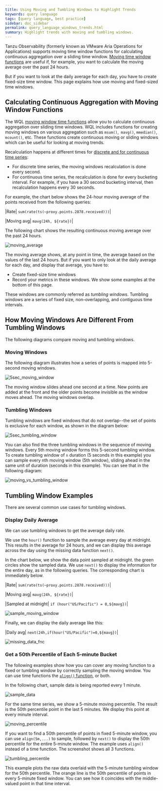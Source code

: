 ```yaml
---
title: Using Moving and Tumbling Windows to Highlight Trends
keywords: query language
tags: [query language, best practice]
sidebar: doc_sidebar
permalink: query_language_windows_trends.html
summary: Highlight trends with moving and tumbling windows.
---
```


Tanzu Observability (formerly known as VMware Aria Operations for Applications) supports moving time window functions for calculating continuous aggregation over a sliding time window. [Moving time window functions](query_language_reference.html#moving-window-time-functions) are useful if, for example, you want to calculate the moving average over the past 24 hours.

But if you want to look at the daily average for each day, you have to create fixed-size time window. This page explains how use moving and fixed-sized time windows.

## Calculating Continuous Aggregation with Moving Window Functions

The WQL [moving window time functions](query_language_reference.html#moving-window-time-functions) allow you to calculate continuous aggregation over sliding time windows. WQL includes functions for creating moving windows on various aggregation such as `msum()`,` mavg()`, `mmedian()`, `mcount()`, etc. These functions create continuous moving or sliding windows which can be useful for looking at moving trends.

Recalculation happens at different times for [discrete and for continuous time series](query_language_discrete_continuous.html):
* For discrete time series, the moving windows recalculation is done every second.
* For continuous time series, the recalculation is done for every bucketing interval. For example, if you have a 30 second bucketing interval, then recalculation happens every 30 seconds.

For example, the chart below shows the 24-hour moving average of the points received from the following queries:

|Rate| `sum(rate(ts(~proxy.points.2878.received)))`|

|Moving avg| `mavg(24h, ${rate})`|

The following chart shows the resulting continuous moving average over the past 24 hours.

![moving_average](images/moving_avg.png)


The moving average shows, at any point in time, the average based on the values of the last 24 hours. But if you want to only look at the daily average for each day, and display that average, you have to:
* Create fixed-size time windows
* Record your metrics in these windows. We show some examples at the bottom of this page.

These windows are commonly referred as _tumbling windows_. Tumbling windows are a series of fixed size, non-overlapping, and contiguous time intervals.

## How Moving Windows Are Different From Tumbling Windows

The following diagrams compare moving and tumbling windows.

### Moving Windows
The following diagram illustrates how a series of points is mapped into 5-second moving windows.

![5sec_moving_window](images/5sec_moving_window.png)

The moving window slides ahead one second at a time. New points are added at the front and the older points become invisible as the window moves ahead. The moving windows overlap.

### Tumbling Windows

Tumbling windows are fixed windows that do not overlap--the set of points is exclusive for each window, as shown in the diagram below:

![5sec_tumbling_window](images/5sec_tumbling_window.png)

You can also find the three tumbling windows in the sequence of moving windows. Every 5th moving window forms this 5-second tumbling window. To create tumbling window of `n` duration (5 seconds in this example) you can sample every nth moving window (5th window), sliding ahead in the same unit of duration (seconds in this example). You can see that in the following diagram:

![moving_vs_tumbling_window](images/moving_vs_tumbling_window.png)

## Tumbling Window Examples

There are several common use cases for tumbling windows.

### Display Daily Average

We can use tumbling windows to get the average daily rate.

We use the `hour()` function to sample the average every day at midnight. This results in the average for 24 hours, and we can display this average across the day using the missing data function `next()`.

In the chart below, we show the data point sampled at midnight. the green circles show the sampled data. We use `next()` to display the information for the entire day, as in the following queries. The corresponding chart is immediately below.

|Rate| `sum(rate(ts(~proxy.points.2878.received)))`|

|Moving avg| `mavg(24h, ${rate})`|

|Sampled at midnight| `if (hour("US/Pacific") = 0,${mavg})`|

![sample_moving_window](images/sample_moving_window.png)

Finally, we can display the daily average like this:

|Daily avg| `next(24h,if(hour("US/Pacific")=0,${mavg})`|

![missing_data_fnc](images/missing_data_fcn_tumbling_window.png)

<!---
### Count the Unique Number of Metrics per Day

The following example shows the metrics reported to Wavefront by the Slack application in both the moving and the tumbling windows.

The chart shows the count per day starting at midnight PDT. If the count per day is missing at midnight, the chart looks at the first value in count per day up to 12:30am, and uses that value as the value for the entire day.

This example is similar to the daily average example above. However, instead of sampling the moving count exactly at midnight, we take into account any missing or delayed data and pick the first value of the 30 minutes past midnight. The `next()` function displays this value for the entire day.

We use the following queries:

|data| `ts("slack.*")`|

|mcount| `sum(mcount(24h, ${data}))`|

|windowed| `if (hour("US/Pacific") <= 0.5,${mcount})`|

|window-aligned| `align(1h, first, ${windowed})`|

|Readable across day| `next(24h, ${window-aligned})`|

![daily_count](images/daily_count.png)
--->

### Get a 50th Percentile of Each 5-minute Bucket

The following examples show how you can cover any moving function to a fixed or tumbling window by correctly sampling the moving window. You can use time functions the [`align()` function](query_language_align_function.html), or both.

In the following chart, sample data is being reported every 1 minute.

![sample_data](images/sample_data.png)

For the same time series, we show a 5-minute moving percentile. The result is the 50th percentile point in the last 5 minutes. We display this point at every minute interval.

![moving_percentile](images/5min_50th_moving.png)

If you want to find a 50th percentile of points in fixed 5-minute window, you can use `align(5m,...)` to sample, followed by `next()` to display the 50th percentile for the entire 5-minute window. The example uses `align()` instead of a time function. The screenshot shows all 3 functions.

![tumbling_percentile](images/5min_50th_tumbling.png)

This example plots the raw data overlaid with the 5-minute tumbling window for the 50th percentile. The orange line is the 50th percentile of points in every 5-minute fixed window. You can see how it coincides with the middle-valued point in that time interval.
